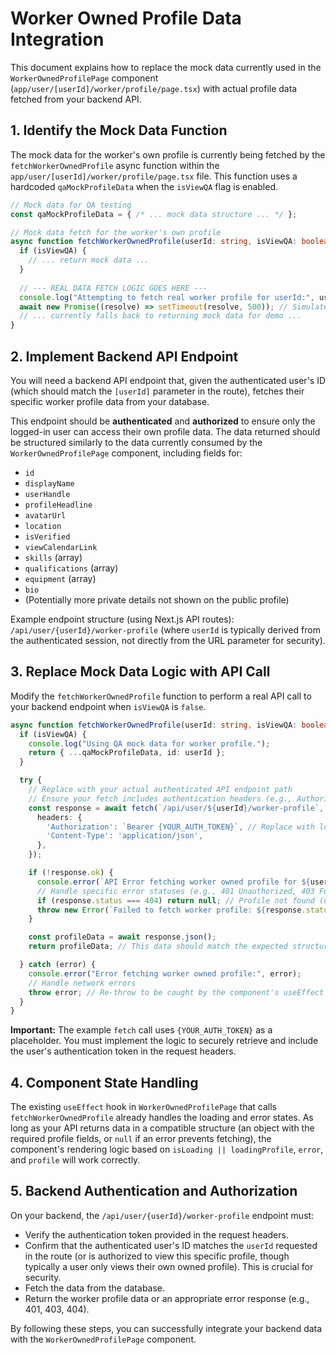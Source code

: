 # Worker Owned Profile Data Integration

This document explains how to replace the mock data currently used in the `WorkerOwnedProfilePage` component (`app/user/[userId]/worker/profile/page.tsx`) with actual profile data fetched from your backend API.

## 1. Identify the Mock Data Function

The mock data for the worker's own profile is currently being fetched by the `fetchWorkerOwnedProfile` async function within the `app/user/[userId]/worker/profile/page.tsx` file. This function uses a hardcoded `qaMockProfileData` when the `isViewQA` flag is enabled.

```typescript
// Mock data for QA testing
const qaMockProfileData = { /* ... mock data structure ... */ };

// Mock data fetch for the worker's own profile
async function fetchWorkerOwnedProfile(userId: string, isViewQA: boolean) {
  if (isViewQA) {
    // ... return mock data ...
  }
  
  // --- REAL DATA FETCH LOGIC GOES HERE ---
  console.log("Attempting to fetch real worker profile for userId:", userId);
  await new Promise((resolve) => setTimeout(resolve, 500)); // Simulate fetch delay
  // ... currently falls back to returning mock data for demo ...
}
```

## 2. Implement Backend API Endpoint

You will need a backend API endpoint that, given the authenticated user's ID (which should match the `[userId]` parameter in the route), fetches their specific worker profile data from your database.

This endpoint should be **authenticated** and **authorized** to ensure only the logged-in user can access their own profile data. The data returned should be structured similarly to the data currently consumed by the `WorkerOwnedProfilePage` component, including fields for:

-   `id`
-   `displayName`
-   `userHandle`
-   `profileHeadline`
-   `avatarUrl`
-   `location`
-   `isVerified`
-   `viewCalendarLink`
-   `skills` (array)
-   `qualifications` (array)
-   `equipment` (array)
-   `bio`
-   (Potentially more private details not shown on the public profile)

Example endpoint structure (using Next.js API routes): `/api/user/{userId}/worker-profile` (where `userId` is typically derived from the authenticated session, not directly from the URL parameter for security).

## 3. Replace Mock Data Logic with API Call

Modify the `fetchWorkerOwnedProfile` function to perform a real API call to your backend endpoint when `isViewQA` is `false`.

```typescript
async function fetchWorkerOwnedProfile(userId: string, isViewQA: boolean): Promise<any | null> {
  if (isViewQA) {
    console.log("Using QA mock data for worker profile.");
    return { ...qaMockProfileData, id: userId };
  }

  try {
    // Replace with your actual authenticated API endpoint path
    // Ensure your fetch includes authentication headers (e.g., Authorization: Bearer <token>)
    const response = await fetch(`/api/user/${userId}/worker-profile`, {
      headers: {
        'Authorization': `Bearer {YOUR_AUTH_TOKEN}`, // Replace with logic to get token
        'Content-Type': 'application/json',
      },
    });

    if (!response.ok) {
      console.error(`API Error fetching worker owned profile for ${userId}: ${response.status}`);
      // Handle specific error statuses (e.g., 401 Unauthorized, 403 Forbidden, 404 Not Found)
      if (response.status === 404) return null; // Profile not found (unlikely for owned profile)
      throw new Error(`Failed to fetch worker profile: ${response.statusText}`);
    }

    const profileData = await response.json();
    return profileData; // This data should match the expected structure

  } catch (error) {
    console.error("Error fetching worker owned profile:", error);
    // Handle network errors
    throw error; // Re-throw to be caught by the component's useEffect
  }
}
```

**Important:** The example `fetch` call uses `{YOUR_AUTH_TOKEN}` as a placeholder. You must implement the logic to securely retrieve and include the user's authentication token in the request headers.

## 4. Component State Handling

The existing `useEffect` hook in `WorkerOwnedProfilePage` that calls `fetchWorkerOwnedProfile` already handles the loading and error states. As long as your API returns data in a compatible structure (an object with the required profile fields, or `null` if an error prevents fetching), the component's rendering logic based on `isLoading || loadingProfile`, `error`, and `profile` will work correctly.

## 5. Backend Authentication and Authorization

On your backend, the `/api/user/{userId}/worker-profile` endpoint must:

-   Verify the authentication token provided in the request headers.
-   Confirm that the authenticated user's ID matches the `userId` requested in the route (or is authorized to view this specific profile, though typically a user only views their own owned profile). This is crucial for security.
-   Fetch the data from the database.
-   Return the worker profile data or an appropriate error response (e.g., 401, 403, 404).

By following these steps, you can successfully integrate your backend data with the `WorkerOwnedProfilePage` component. 
